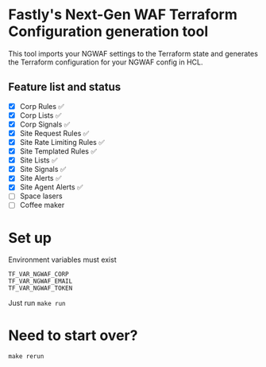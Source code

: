 # Fastly's Next-Gen WAF Terraform Configuration generation tool

This tool imports your NGWAF settings to the Terraform state and generates the Terraform configuration for your NGWAF config in HCL.

## Feature list and status
- [x] Corp Rules                :white_check_mark:
- [x] Corp Lists                :white_check_mark:
- [x] Corp Signals              :white_check_mark:
- [x] Site Request Rules        :white_check_mark:
- [x] Site Rate Limiting Rules  :white_check_mark:
- [x] Site Templated Rules      :white_check_mark:
- [x] Site Lists                :white_check_mark:
- [x] Site Signals              :white_check_mark:
- [x] Site Alerts               :white_check_mark:
- [x] Site Agent Alerts         :white_check_mark:
- [ ] Space lasers
- [ ] Coffee maker

# Set up
Environment variables must exist
```
TF_VAR_NGWAF_CORP
TF_VAR_NGWAF_EMAIL
TF_VAR_NGWAF_TOKEN
```

Just run `make run`


# Need to start over?
`make rerun`

